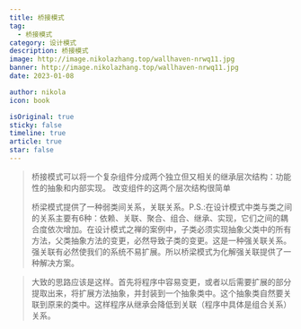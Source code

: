 ```yaml
---
title: 桥接模式
tag:
  - 桥接模式
category: 设计模式
description: 桥接模式
image: http://image.nikolazhang.top/wallhaven-nrwq11.jpg
banner: http://image.nikolazhang.top/wallhaven-nrwq11.jpg
date: 2023-01-08

author: nikola
icon: book

isOriginal: true
sticky: false
timeline: true
article: true
star: false
---
```


> 桥接模式可以将一个复杂组件分成两个独立但又相关的继承层次结构：功能性的抽象和内部实现。
> 改变组件的这两个层次结构很简单
> 
> 
> 桥梁模式提供了一种弱类间关系，关联关系。P.S.:在设计模式中类与类之间的关系主要有6种：依赖、关联、聚合、组合、继承、实现，它们之间的耦合度依次增加。在设计模式之禅的案例中，子类必须实现抽象父类中的所有方法，父类抽象方法的变更，必然导致子类的变更。这是一种强关联关系。强关联有必然使我们的系统不易扩展。所以桥梁模式为化解强关联提供了一种解决方案。

<!--more-->

> 大致的思路应该是这样。首先将程序中容易变更，或者以后需要扩展的部分提取出来，将扩展方法抽象，并封装到一个抽象类中。这个抽象类自然要关联到原来的类中。这样程序从继承会降低到关联（程序中具体是组合关系）关系。
